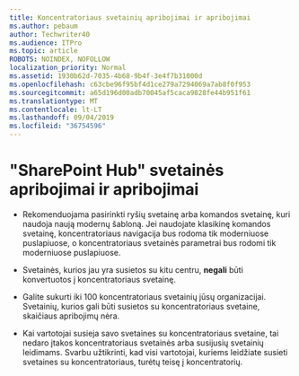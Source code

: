 ```yaml
---
title: Koncentratoriaus svetainių apribojimai ir apribojimai
ms.author: pebaum
author: Techwriter40
ms.audience: ITPro
ms.topic: article
ROBOTS: NOINDEX, NOFOLLOW
localization_priority: Normal
ms.assetid: 1930b62d-7035-4b68-9b4f-3e4f7b31000d
ms.openlocfilehash: c63cbe96f95bf4d1ce279a7294069a7ab8f0f953
ms.sourcegitcommit: a65d196d00adb70045af5caca9828fe44b951f61
ms.translationtype: MT
ms.contentlocale: lt-LT
ms.lasthandoff: 09/04/2019
ms.locfileid: "36754596"
---
```

# <a name="sharepoint-hub-site-limits-and-restrictions"></a>"SharePoint Hub" svetainės apribojimai ir apribojimai

- Rekomenduojama pasirinkti ryšių svetainę arba komandos svetainę, kuri naudoja naują modernų šabloną. Jei naudojate klasikinę komandos svetainę, koncentratoriaus navigacija bus rodoma tik moderniuose puslapiuose, o koncentratoriaus svetainės parametrai bus rodomi tik moderniuose puslapiuose.

- Svetainės, kurios jau yra susietos su kitu centru, **negali** būti konvertuotos į koncentratoriaus svetainę. 

- Galite sukurti iki 100 koncentratoriaus svetainių jūsų organizacijai. Svetainių, kurios gali būti susietos su koncentratoriaus svetaine, skaičiaus apribojimų nėra.

- Kai vartotojai susieja savo svetaines su koncentratoriaus svetaine, tai nedaro įtakos koncentratoriaus svetainės arba susijusių svetainių leidimams. Svarbu užtikrinti, kad visi vartotojai, kuriems leidžiate susieti svetaines su koncentratoriaus, turėtų teisę į koncentratorių.



